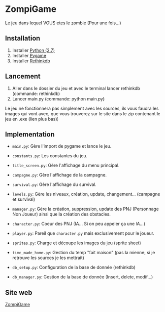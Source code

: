 # ZompiGame

Le jeu dans lequel VOUS etes le zombie (Pour une fois...)


## Installation

1. Installer [Python (2.7)](https://www.python.org/)
2. Installer [Pygame](http://www.pygame.org/download.shtml)
3. Installer [Rethinkdb](https://www.rethinkdb.com/)


## Lancement

1. Aller dans le dossier du jeu et avec le terminal lancer rethinkdb (commande: rethinkdb)
2. Lancer main.py (commande: python main.py)

Le jeu ne fonctionnera pas simplement avec les sources, ils vous faudra les images qui vont avec, 
que vous trouverez sur le site dans le zip contenant le jeu en .exe (lien plus bas))


## Implementation

- `main.py`:  Gère l'import de pygame et lance le jeu.

- `constants.py`: Les constantes du jeu.

- `title_screen.py`: Gère l'affichage du menu principal.

- `campagne.py`: Gère l'affichage de la campagne.

- `survival.py`: Gère l'affichage du survival.

- `levels.py`: Gère les niveaux, création, update, changement... (campagne et survival)

- `manager.py`: Gère la création, suppression, update des PNJ (Personnage Non Joueur)
   ainsi que la création des obstacles.

- `character.py`: Coeur des PNJ (IA... Si on peu appeler ça une IA...)

- `player.py`: Pareil que `character.py` mais exclusivement pour le joueur.

- `sprites.py`: Charge et découpe les images du jeu (sprite sheet)

- `time_made_home.py`: Gestion du temp "fait maison" (pas la mienne, si je retrouve les sources je les mettrait)

- `db_setup.py`: Configuration de la base de donnée (rethinkdb)

- `db_manager.py`: Gestion de la base de donnée (Insert, delete, modif...)

## Site web

[ZompiGame](http://zompigame.net)
